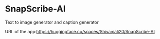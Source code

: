 # SnapScribe-AI
Text to image generator and caption generator

URL of the app:https://huggingface.co/spaces/Shivanjali20/SnapScribe-AI
